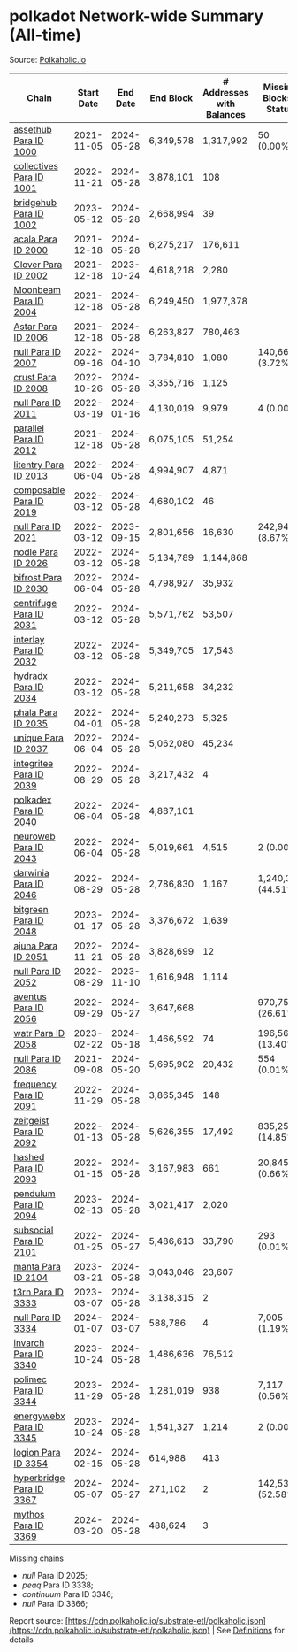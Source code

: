 # polkadot Network-wide Summary (All-time)

Source: [Polkaholic.io](https://polkaholic.io)


| Chain            | Start Date | End Date | End Block | # Addresses with Balances | Missing Blocks / Status |
| ---------------- | ---------- | ---------| --------- | ------------------------- | ----------------------- |
| [assethub Para ID 1000](/polkadot/1000-assethub) | 2021-11-05 | 2024-05-28 | 6,349,578 |  1,317,992 | 50 (0.00%)  |
| [collectives Para ID 1001](/polkadot/1001-collectives) | 2022-11-21 | 2024-05-28 | 3,878,101 |  108 |    |
| [bridgehub Para ID 1002](/polkadot/1002-bridgehub) | 2023-05-12 | 2024-05-28 | 2,668,994 |  39 |    |
| [acala Para ID 2000](/polkadot/2000-acala) | 2021-12-18 | 2024-05-28 | 6,275,217 |  176,611 |    |
| [Clover Para ID 2002](/polkadot/2002-clover) | 2021-12-18 | 2023-10-24 | 4,618,218 |  2,280 |    |
| [Moonbeam Para ID 2004](/polkadot/2004-moonbeam) | 2021-12-18 | 2024-05-28 | 6,249,450 |  1,977,378 |    |
| [Astar Para ID 2006](/polkadot/2006-astar) | 2021-12-18 | 2024-05-28 | 6,263,827 |  780,463 |    |
| [null Para ID 2007](/polkadot/2007-kapex) | 2022-09-16 | 2024-04-10 | 3,784,810 |  1,080 | 140,668 (3.72%)  |
| [crust Para ID 2008](/polkadot/2008-crust) | 2022-10-26 | 2024-05-28 | 3,355,716 |  1,125 |    |
| [null Para ID 2011](/polkadot/2011-equilibrium) | 2022-03-19 | 2024-01-16 | 4,130,019 |  9,979 | 4 (0.00%)  |
| [parallel Para ID 2012](/polkadot/2012-parallel) | 2021-12-18 | 2024-05-28 | 6,075,105 |  51,254 |    |
| [litentry Para ID 2013](/polkadot/2013-litentry) | 2022-06-04 | 2024-05-28 | 4,994,907 |  4,871 |    |
| [composable Para ID 2019](/polkadot/2019-composable) | 2022-03-12 | 2024-05-28 | 4,680,102 |  46 |    |
| [null Para ID 2021](/polkadot/2021-efinity) | 2022-03-12 | 2023-09-15 | 2,801,656 |  16,630 | 242,949 (8.67%)  |
| [nodle Para ID 2026](/polkadot/2026-nodle) | 2022-03-12 | 2024-05-28 | 5,134,789 |  1,144,868 |    |
| [bifrost Para ID 2030](/polkadot/2030-bifrost) | 2022-06-04 | 2024-05-28 | 4,798,927 |  35,932 |    |
| [centrifuge Para ID 2031](/polkadot/2031-centrifuge) | 2022-03-12 | 2024-05-28 | 5,571,762 |  53,507 |    |
| [interlay Para ID 2032](/polkadot/2032-interlay) | 2022-03-12 | 2024-05-28 | 5,349,705 |  17,543 |    |
| [hydradx Para ID 2034](/polkadot/2034-hydradx) | 2022-03-12 | 2024-05-28 | 5,211,658 |  34,232 |    |
| [phala Para ID 2035](/polkadot/2035-phala) | 2022-04-01 | 2024-05-28 | 5,240,273 |  5,325 |    |
| [unique Para ID 2037](/polkadot/2037-unique) | 2022-06-04 | 2024-05-28 | 5,062,080 |  45,234 |    |
| [integritee Para ID 2039](/polkadot/2039-integritee) | 2022-08-29 | 2024-05-28 | 3,217,432 |  4 |    |
| [polkadex Para ID 2040](/polkadot/2040-polkadex) | 2022-06-04 | 2024-05-28 | 4,887,101 |   |    |
| [neuroweb Para ID 2043](/polkadot/2043-neuroweb) | 2022-06-04 | 2024-05-28 | 5,019,661 |  4,515 | 2 (0.00%)  |
| [darwinia Para ID 2046](/polkadot/2046-darwinia) | 2022-08-29 | 2024-05-28 | 2,786,830 |  1,167 | 1,240,326 (44.51%)  |
| [bitgreen Para ID 2048](/polkadot/2048-bitgreen) | 2023-01-17 | 2024-05-28 | 3,376,672 |  1,639 |    |
| [ajuna Para ID 2051](/polkadot/2051-ajuna) | 2022-11-21 | 2024-05-28 | 3,828,699 |  12 |    |
| [null Para ID 2052](/polkadot/2052-polkadot-parathread-2052) | 2022-08-29 | 2023-11-10 | 1,616,948 |  1,114 |    |
| [aventus Para ID 2056](/polkadot/2056-aventus) | 2022-09-29 | 2024-05-27 | 3,647,668 |   | 970,758 (26.61%)  |
| [watr Para ID 2058](/polkadot/2058-watr) | 2023-02-22 | 2024-05-18 | 1,466,592 |  74 | 196,567 (13.40%)  |
| [null Para ID 2086](/polkadot/2086-kilt) | 2021-09-08 | 2024-05-20 | 5,695,902 |  20,432 | 554 (0.01%)  |
| [frequency Para ID 2091](/polkadot/2091-frequency) | 2022-11-29 | 2024-05-28 | 3,865,345 |  148 |    |
| [zeitgeist Para ID 2092](/polkadot/2092-zeitgeist) | 2022-01-13 | 2024-05-28 | 5,626,355 |  17,492 | 835,250 (14.85%)  |
| [hashed Para ID 2093](/polkadot/2093-hashed) | 2022-01-15 | 2024-05-28 | 3,167,983 |  661 | 20,845 (0.66%)  |
| [pendulum Para ID 2094](/polkadot/2094-pendulum) | 2023-02-13 | 2024-05-28 | 3,021,417 |  2,020 |    |
| [subsocial Para ID 2101](/polkadot/2101-subsocial) | 2022-01-25 | 2024-05-27 | 5,486,613 |  33,790 | 293 (0.01%)  |
| [manta Para ID 2104](/polkadot/2104-manta) | 2023-03-21 | 2024-05-28 | 3,043,046 |  23,607 |    |
| [t3rn Para ID 3333](/polkadot/3333-t3rn) | 2023-03-07 | 2024-05-28 | 3,138,315 |  2 |    |
| [null Para ID 3334](/polkadot/3334-polkadot-parathread-3334) | 2024-01-07 | 2024-03-07 | 588,786 |  4 | 7,005 (1.19%)  |
| [invarch Para ID 3340](/polkadot/3340-invarch) | 2023-10-24 | 2024-05-28 | 1,486,636 |  76,512 |    |
| [polimec Para ID 3344](/polkadot/3344-polimec) | 2023-11-29 | 2024-05-28 | 1,281,019 |  938 | 7,117 (0.56%)  |
| [energywebx Para ID 3345](/polkadot/3345-energywebx) | 2023-10-24 | 2024-05-28 | 1,541,327 |  1,214 | 2 (0.00%)  |
| [logion Para ID 3354](/polkadot/3354-logion) | 2024-02-15 | 2024-05-28 | 614,988 |  413 |    |
| [hyperbridge Para ID 3367](/polkadot/3367-hyperbridge) | 2024-05-07 | 2024-05-27 | 271,102 |  2 | 142,533 (52.58%)  |
| [mythos Para ID 3369](/polkadot/3369-mythos) | 2024-03-20 | 2024-05-28 | 488,624 |  3 |    |

Missing chains


* *null* Para ID 2025; 
* *peaq* Para ID 3338; 
* *continuum* Para ID 3346; 
* *null* Para ID 3366; 

Report source: [https://cdn.polkaholic.io/substrate-etl/polkaholic.json](https://cdn.polkaholic.io/substrate-etl/polkaholic.json) | See [Definitions](/DEFINITIONS.md) for details

